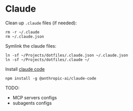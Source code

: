# Claude

Clean up `.claude` files (if needed):
```
rm -r ~/.claude
rm ~/.claude.json
```

Symlink the claude files:
```
ln -sf ~/Projects/dotfiles/.claude.json ~/.claude.json
ln -sf ~/Projects/dotfiles/.claude ~/
```

Install [claude code](https://docs.anthropic.com/en/docs/claude-code/setup)
```
npm install -g @anthropic-ai/claude-code
```

TODO:
-  MCP servers configs
-  subagents configs
